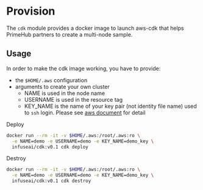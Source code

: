 # Provision

The `cdk` module provides a docker image to launch aws-cdk that helps PrimeHub partners to create a multi-node sample.

## Usage

In order to make the cdk image working, you have to provide:

* the `$HOME/.aws` configuration
* arguments to create your own cluster
  * NAME is used in the node name
  * USERNAME is used in the resource tag
  * KEY\_NAME is the name of your key pair (not identity file name) used to `ssh` login. Please see [aws document](https://docs.aws.amazon.com/AWSEC2/latest/UserGuide/ec2-key-pairs.html) for detail

Deploy
```bash
docker run --rm -it -v $HOME/.aws:/root/.aws:ro \
  -e NAME=demo -e USERNAME=demo -e KEY_NAME=demo_key \
  infuseai/cdk:v0.1 cdk deploy
```

Destroy
```bash
docker run --rm -it -v $HOME/.aws:/root/.aws:ro \
  -e NAME=demo -e USERNAME=demo -e KEY_NAME=demo_key \
  infuseai/cdk:v0.1 cdk destroy
```
